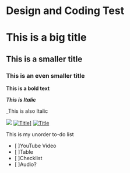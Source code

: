 # Design and Coding Test

# This is a big title 
## This is a smaller title 
### This is an even smaller title 

**This is a bold text**

***This is Italic*** 

_This is also Italic

[<img src="https://i.imgur.com/l6qyhlr.gif">](http://i.imgur.com/)
<a href="https://media.giphy.com/" rel="some text">![Title](https://media.giphy.com/media/srdQojcvrqG3u/giphy.gif)]</a>
[![Title](http://i.imgur.com/7XsR1.jpg)](http://i.imgur.com)

This is my unorder to-do list
- [ ]YouTube Video
- [ ]Table
- [ ]Checklist
- [ ]Audio?
